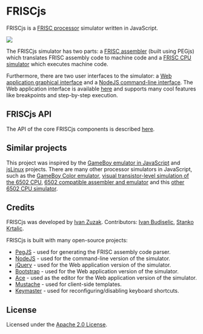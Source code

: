 FRISCjs
=======

FRISCjs is a [FRISC processor](http://www.fer.hr/rasip/knjige/frisc) simulator written in JavaScript.

<img src="https://raw.github.com/izuzak/FRISCjs/master/friscjs-screenshot.png" />

The FRISCjs simulator has two parts: a [FRISC assembler](https://github.com/izuzak/FRISCjs/blob/master/friscasm.pegjs) (built using PEGjs) which translates FRISC assembly code to machine code and a [FRISC CPU simulator](https://github.com/izuzak/FRISCjs/blob/master/friscjs.js) which executes machine code.

Furthermore, there are two user interfaces to the simulator: a [Web application graphical interface](https://github.com/izuzak/FRISCjs/blob/master/main.html) and a [NodeJS command-line interface](https://github.com/izuzak/FRISCjs/blob/master/main.js). 
The Web application interface is available [here](https://izuzak.github.com/FRISCjs/main.html) and supports many cool features like breakpoints and step-by-step execution.

## FRISCjs API

The API of the core FRISCjs components is described [here](https://github.com/izuzak/FRISCjs/blob/master/API.markdown).

## Similar projects

This project was inspired by the [GameBoy emulator in JavaScript](http://imrannazar.com/GameBoy-Emulation-in-JavaScript:-The-CPU) and [jsLinux](http://bellard.org/jslinux/tech.html) projects.
There are many other processor simulators in JavaScript, such as the [GameBoy Color emulator](https://github.com/grantgalitz/GameBoy-Online), [visual transistor-level simulation of the 6502 CPU](http://www.visual6502.org/JSSim/expert.html), [6502 compatible assembler and emulator](http://www.6502asm.com/) and this [other 6502 CPU simulator](http://skilldrick.github.com/easy6502/).

## Credits

FRISCjs was developed by [Ivan Zuzak](http://ivanzuzak.info). Contributors: [Ivan Budiselic](https://github.com/ibudiselic), [Stanko Krtalic](https://github.com/Stankec).

FRISCjs is built with many open-source projects: 

 * [PegJS](https://github.com/dmajda/pegjs) - used for generating the FRISC assembly code parser. 
 * [NodeJS](https://github.com/joyent/node) - used for the command-line version of the simulator.
 * [jQuery](http://jquery.com) - used for the Web application version of the simulator.
 * [Bootstrap](http://twitter.github.com/bootstrap) - used for the Web application version of the simulator.
 * [Ace](http://ace.ajax.org/) - used as the editor for the Web application version of the simulator.
 * [Mustache](https://github.com/janl/mustache.js/) - used for client-side templates. 
 * [Keymaster](https://github.com/madrobby/keymaster) - used for reconfiguring/disabling keyboard shortcuts. 

## License

Licensed under the [Apache 2.0 License](https://github.com/izuzak/FRISCjs/blob/master/LICENSE.markdown).
